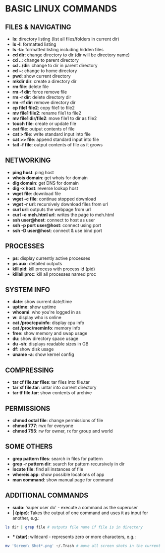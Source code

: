 # BASIC LINUX COMMANDS

## FILES & NAVIGATING

- **ls**: directory listing (list all files/folders in current dir)
- **ls -l**: formatted listing
- **ls -la**: formatted listing including hidden files
- **cd dir**: change directory to dir (dir will be directory name)
- **cd ..**: change to parent directory
- **cd ../dir**: change to dir in parent directory
- **cd ~**: change to home directory
- **pwd**: show current directory
- **mkdir dir**: create a directory dir
- **rm file**: delete file
- **rm -f dir**: force remove file
- **rm -r dir**: delete directory dir
- **rm -rf dir**: remove directory dir
- **cp file1 file2**: copy file1 to file2
- **mv file1 file2**: rename file1 to file2
- **mv file1 dir/file2**: move file1 to dir as file2
- **touch file**: create or update file
- **cat file**: output contents of file
- **cat > file**: write standard input into file
- **cat >> file**: append standard input into file
- **tail -f file**: output contents of file as it grows

## NETWORKING

- **ping host**: ping host
- **whois domain**: get whois for domain
- **dig domain**: get DNS for domain
- **dig -x host**: reverse lookup host
- **wget file**: download file
- **wget -c file**: continue stopped download
- **wget -r url**: recursively download files from url
- **curl url**: outputs the webpage from url
- **curl -o meh.html url**: writes the page to meh.html
- **ssh user@host**: connect to host as user
- **ssh -p port user@host**: connect using port
- **ssh -D user@host**: connect & use bind port

## PROCESSES

- **ps**: display currently active processes
- **ps aux**: detailed outputs
- **kill pid**: kill process with process id (pid)
- **killall proc**: kill all processes named proc

## SYSTEM INFO

- **date**: show current date/time
- **uptime**: show uptime
- **whoami**: who you're logged in as
- **w**: display who is online
- **cat /proc/cpuinfo**: display cpu info
- **cat /proc/meminfo**: memory info
- **free**: show memory and swap usage
- **du**: show directory space usage
- **du -sh**: displays readable sizes in GB
- **df**: show disk usage
- **uname -a**: show kernel config

## COMPRESSING

- **tar cf file.tar files**: tar files into file.tar
- **tar xf file.tar**: untar into current directory
- **tar tf file.tar**: show contents of archive

## PERMISSIONS

- **chmod octal file**: change permissions of file
- **chmod 777**: rwx for everyone
- **chmod 755**: rw for owner, rx for group and world

## SOME OTHERS

- **grep pattern files**: search in files for pattern
- **grep -r pattern dir**: search for pattern recursively in dir
- **locate file**: find all instances of file
- **whereis app**: show possible locations of app
- **man command**: show manual page for command

## ADDITIONAL COMMANDS

- **sudo**: 'super user do' - execute a command as the superuser
- **| (pipe)**: Takes the output of one command and uses it as input for another, e.g.:
```bash
ls dir | grep file # outputs file name if file is in directory
```
- **\* (star)**: wildcard - represents zero or more characters, e.g.:
```bash
mv 'Screen\ Shot*.png' ~/.Trash # move all screen shots in the current directory to the trash (on Mac)
```

